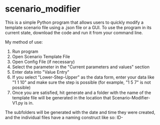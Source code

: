 # scenario_modifier

This is a simple Python program that allows users to quickly modify a template scenario file using a .json file or a GUI. To use the program in its current state, download the code and run it from your command line.

My method of use:
1. Run program
2. Open Scenario Template File
3. Open Config File (if necessary)
4. Select the parameter in the "Current parameters and values" section
5. Enter data into "Value Entry"
6. If you select "Lower-Step-Upper" as the data form, enter your data like "1 1 10" and make sure the step is possible (for example, "1 5 7" is not possible)
7. Once you are satisfied, hit generate and a folder with the name of the template file will be generated in the location that Scenario-Modifier-V1.py is in.
 
The subfolders will be generated with the date and time they were created, and the individual files have a naming construct like so:
ID-<ID Number>_<Template File Name>_<ego_speed>_<other_speed>_<relative_distance_to_ego>.xosc
  
For the time being, the GUI is the only method of use but command-line use will be implemented in the near future.
  
If you come across any bugs or face any issues, please email me at: srahimi8@asu.edu
  
I hope it serves you well! 
  - Shujauddin Rahimi
